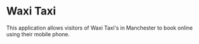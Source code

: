 # Waxi Taxi
This application allows visitors of Waxi Taxi's in Manchester to book online using their mobile phone.
